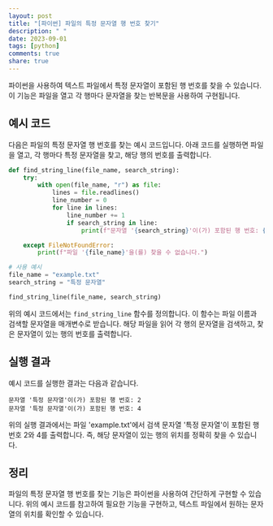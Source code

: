```yaml
---
layout: post
title: "[파이썬] 파일의 특정 문자열 행 번호 찾기"
description: " "
date: 2023-09-01
tags: [python]
comments: true
share: true
---
```


파이썬을 사용하여 텍스트 파일에서 특정 문자열이 포함된 행 번호를 찾을 수 있습니다. 이 기능은 파일을 열고 각 행마다 문자열을 찾는 반복문을 사용하여 구현됩니다. 

## 예시 코드

다음은 파일의 특정 문자열 행 번호를 찾는 예시 코드입니다. 아래 코드를 실행하면 파일을 열고, 각 행마다 특정 문자열을 찾고, 해당 행의 번호를 출력합니다.

```python
def find_string_line(file_name, search_string):
    try:
        with open(file_name, "r") as file:
            lines = file.readlines()
            line_number = 0
            for line in lines:
                line_number += 1
                if search_string in line:
                    print(f"문자열 '{search_string}'이(가) 포함된 행 번호: {line_number}")

    except FileNotFoundError:
        print(f"파일 '{file_name}'을(를) 찾을 수 없습니다.")

# 사용 예시
file_name = "example.txt"
search_string = "특정 문자열"

find_string_line(file_name, search_string)
```

위의 예시 코드에서는 `find_string_line` 함수를 정의합니다. 이 함수는 파일 이름과 검색할 문자열을 매개변수로 받습니다. 해당 파일을 읽어 각 행의 문자열을 검색하고, 찾은 문자열이 있는 행의 번호를 출력합니다.

## 실행 결과

예시 코드를 실행한 결과는 다음과 같습니다.

```plaintext
문자열 '특정 문자열'이(가) 포함된 행 번호: 2
문자열 '특정 문자열'이(가) 포함된 행 번호: 4
```

위의 실행 결과에서는 파일 'example.txt'에서 검색 문자열 '특정 문자열'이 포함된 행 번호 2와 4를 출력합니다. 즉, 해당 문자열이 있는 행의 위치를 정확히 찾을 수 있습니다.

## 정리

파일의 특정 문자열 행 번호를 찾는 기능은 파이썬을 사용하여 간단하게 구현할 수 있습니다. 위의 예시 코드를 참고하여 필요한 기능을 구현하고, 텍스트 파일에서 원하는 문자열의 위치를 확인할 수 있습니다.